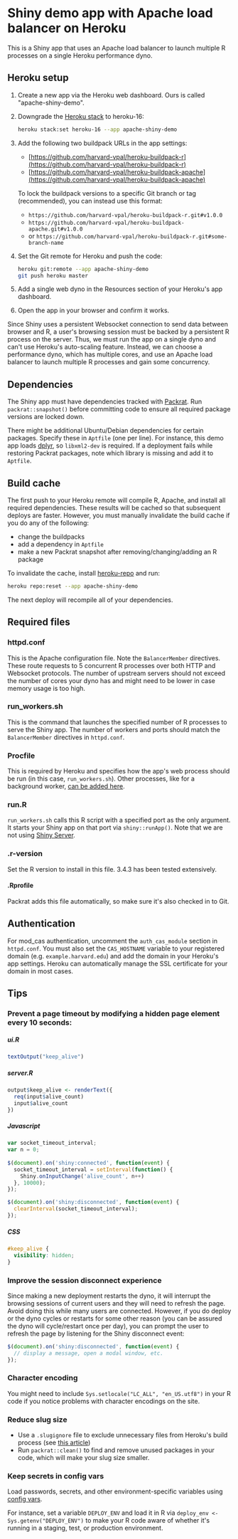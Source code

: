 # Shiny demo app with Apache load balancer on Heroku

This is a Shiny app that uses an Apache load balancer to launch multiple R processes on a single Heroku performance dyno.

## Heroku setup

1. Create a new app via the Heroku web dashboard. Ours is called "apache-shiny-demo".
2. Downgrade the [Heroku stack](https://devcenter.heroku.com/articles/stack) to heroku-16:
         
	```bash
   heroku stack:set heroku-16 --app apache-shiny-demo
   ```

3. Add the following two buildpack URLs in the app settings:
	* [https://github.com/harvard-vpal/heroku-buildpack-r](https://github.com/harvard-vpal/heroku-buildpack-r)
	* [https://github.com/harvard-vpal/heroku-buildpack-apache](https://github.com/harvard-vpal/heroku-buildpack-apache)

   To lock the buildpack versions to a specific Git branch or tag (recommended), you can instead use this format:
 
   * `https://github.com/harvard-vpal/heroku-buildpack-r.git#v1.0.0`
   * `https://github.com/harvard-vpal/heroku-buildpack-apache.git#v1.0.0`
   * or `https://github.com/harvard-vpal/heroku-buildpack-r.git#some-branch-name`

4. Set the Git remote for Heroku and push the code:

   ```bash
   heroku git:remote --app apache-shiny-demo
   git push heroku master
   ```
5. Add a single web dyno in the Resources section of your Heroku's app dashboard.

6. Open the app in your browser and confirm it works.

Since Shiny uses a persistent Websocket connection to send data between browser and R, a user's browsing session must be backed by a persistent R process on the server. Thus, we must run the app on a single dyno and can't use Heroku's auto-scaling feature. Instead, we can choose a performance dyno, which has multiple cores, and use an Apache load balancer to launch multiple R processes and gain some concurrency.

## Dependencies

The Shiny app must have dependencies tracked with [Packrat](https://rstudio.github.io/packrat). Run `packrat::snapshot()` before committing code to ensure all required package versions are locked down.

There might be additional Ubuntu/Debian dependencies for certain packages. Specify these in `Aptfile` (one per line). For instance, this demo app loads [dplyr](https://github.com/tidyverse/dplyr/), so `libxml2-dev` is required. If a deployment fails while restoring Packrat packages, note which library is missing and add it to `Aptfile`.

## Build cache

The first push to your Heroku remote will compile R, Apache, and install all required dependencies. These results will be cached so that subsequent deploys are faster. However, you must manually invalidate the build cache if you do any of the following:

* change the buildpacks
* add a dependency in `Aptfile`
* make a new Packrat snapshot after removing/changing/adding an R package

To invalidate the cache, install [heroku-repo](https://github.com/heroku/heroku-repo) and run:

```bash
heroku repo:reset --app apache-shiny-demo
```

The next deploy will recompile all of your dependencies.

## Required files

### httpd.conf

This is the Apache configuration file. Note the `BalancerMember` directives. These route requests to 5 concurrent R processes over both HTTP and Websocket protocols. The number of upstream servers should not exceed the number of cores your dyno has and might need to be lower in case memory usage is too high.

### run_workers.sh

This is the command that launches the specified number of R processes to serve the Shiny app. The number of workers and ports should match the `BalancerMember` directives in `httpd.conf`.

### Procfile

This is required by Heroku and specifies how the app's web process should be run (in this case, `run_workers.sh`). Other processes, like for a background worker, [can be added here](https://devcenter.heroku.com/articles/procfile).

### run.R

`run_workers.sh` calls this R script with a specified port as the only argument. It starts your Shiny app on that port via `shiny::runApp()`. Note that we are not using [Shiny Server](https://www.rstudio.com/products/shiny/shiny-server/).

### .r-version

Set the R version to install in this file. 3.4.3 has been tested extensively.

#### .Rprofile

Packrat adds this file automatically, so make sure it's also checked in to Git.

## Authentication

For mod_cas authentication, uncomment the `auth_cas_module` section in `httpd.conf`. You must also set the `CAS_HOSTNAME` variable to your registered domain (e.g. `example.harvard.edu`) and add the domain in your Heroku's app settings. Heroku can automatically manage the SSL certificate for your domain in most cases.

## Tips

### Prevent a page timeout by modifying a hidden page element every 10 seconds:

##### ui.R
```r
textOutput("keep_alive")
```
	
##### server.R
```r
output$keep_alive <- renderText({
  req(input$alive_count)
  input$alive_count
})
```

##### Javascript
```javascript
var socket_timeout_interval;
var n = 0;
	
$(document).on('shiny:connected', function(event) {
  socket_timeout_interval = setInterval(function() {
    Shiny.onInputChange('alive_count', n++)
  }, 10000);
});

$(document).on('shiny:disconnected', function(event) {
  clearInterval(socket_timeout_interval);
});
```
	
##### CSS
```css
#keep_alive {
  visibility: hidden;
}
```

### Improve the session disconnect experience

Since making a new deployment restarts the dyno, it will interrupt the browsing sessions of current users and they will need to refresh the page. Avoid doing this while many users are connected. However, if you do deploy or the dyno cycles or restarts for some other reason (you can be assured the dyno will cycle/restart once per day), you can prompt the user to refresh the page by listening for the Shiny disconnect event:
	
```javascript
$(document).on('shiny:disconnected', function(event) {
  // display a message, open a modal window, etc.
});
```

### Character encoding

You might need to include `Sys.setlocale("LC_ALL", "en_US.utf8")` in your R code if you notice problems with character encodings on the site.

### Reduce slug size
* Use a `.slugignore` file to exclude unnecessary files from Heroku's build process (see [this article](https://devcenter.heroku.com/articles/slug-compiler#ignoring-files-with-slugignore))
* Run `packrat::clean()` to find and remove unused packages in your code, which will make your slug size smaller.

### Keep secrets in config vars

Load passwords, secrets, and other environment-specific variables using [config vars](https://devcenter.heroku.com/articles/config-vars).

For instance, set a variable `DEPLOY_ENV` and load it in R via `deploy_env <- Sys.getenv("DEPLOY_ENV")` to make your R code aware of whether it's running in a staging, test, or production environment.
